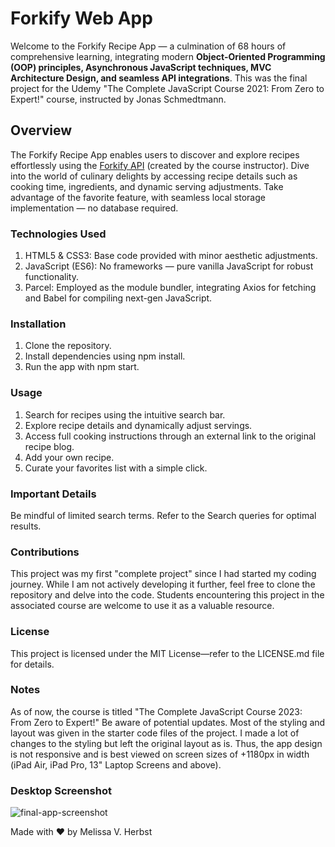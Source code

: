# Forkify Web App

Welcome to the Forkify Recipe App — a culmination of 68 hours of comprehensive learning, integrating modern **Object-Oriented Programming (OOP) principles, Asynchronous JavaScript techniques, MVC Architecture Design, and seamless API integrations**. This was the final project for the Udemy "The Complete JavaScript Course 2021: From Zero to Expert!" course, instructed by Jonas Schmedtmann.

## Overview

The Forkify Recipe App enables users to discover and explore recipes effortlessly using the [Forkify API](https://forkify-api.herokuapp.com/v2) (created by the course instructor). Dive into the world of culinary delights by accessing recipe details such as cooking time, ingredients, and dynamic serving adjustments. Take advantage of the favorite feature, with seamless local storage implementation — no database required.

### Technologies Used

1. HTML5 & CSS3: Base code provided with minor aesthetic adjustments.
2. JavaScript (ES6): No frameworks — pure vanilla JavaScript for robust functionality.
3. Parcel: Employed as the module bundler, integrating Axios for fetching and Babel for compiling next-gen JavaScript.

### Installation  
1. Clone the repository.
2. Install dependencies using npm install.
3. Run the app with npm start.

### Usage

1. Search for recipes using the intuitive search bar.
2. Explore recipe details and dynamically adjust servings.
3. Access full cooking instructions through an external link to the original recipe blog.
4. Add your own recipe.
5. Curate your favorites list with a simple click.

### Important Details

Be mindful of limited search terms. Refer to the Search queries for optimal results.

### Contributions

This project was my first "complete project" since I had started my coding journey. While I am not actively developing it further, feel free to clone the repository and delve into the code. Students encountering this project in the associated course are welcome to use it as a valuable resource.

### License

This project is licensed under the MIT License—refer to the LICENSE.md file for details.

### Notes

As of now, the course is titled "The Complete JavaScript Course 2023: From Zero to Expert!" Be aware of potential updates.
Most of the styling and layout was given in the starter code files of the project. I made a lot of changes to the styling but left the original layout as is. Thus, the app design is not responsive and is best viewed on screen sizes of +1180px in width (iPad Air, iPad Pro, 13" Laptop Screens and above).

### Desktop Screenshot  

![final-app-screenshot](https://github.com/melissaveraherbst/forkify_recipe-search-app/assets/84316275/261de451-118d-4023-8ae6-c84be2c3c0d9)

Made with ❤️ by Melissa V. Herbst
